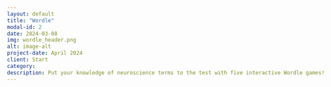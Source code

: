 ```yaml
---
layout: default
title: "Wordle"
modal-id: 2
date: 2024-03-08
img: wordle_header.png
alt: image-alt
project-date: April 2024
client: Start 
category: 
description: Put your knowledge of neuroscience terms to the test with five interactive Wordle games!
---
```


<!DOCTYPE html>
<html lang="en">
<head>
    <meta charset="UTF-8">
    <meta name="viewport" content="width=device-width, initial-scale=1.0">
    <title>Interactive iFrame Buttons</title>
    <style>
        body {
            font-family: -apple-system, BlinkMacSystemFont, "Segoe UI", Roboto, Helvetica, Arial, sans-serif;
            max-width: 800px;
            margin: 0 auto;
            padding: 20px;
            line-height: 1.6;
        }
        
        .button-container {
            display: flex;
            flex-wrap: wrap;
            gap: 10px;
            margin-bottom: 20px;
        }
        
        button {
            padding: 10px 15px;
            background-color: #0366d6;
            color: white;
            border: none;
            border-radius: 4px;
            cursor: pointer;
            font-size: 16px;
            transition: background-color 0.3s;
        }
        
        button:hover {
            background-color: #024ea2;
        }
        
        button.active {
            background-color: #024ea2;
            box-shadow: 0 0 0 2px rgba(3, 102, 214, 0.3);
        }
        
        .iframe-container {
            position: relative;
            width: 100%;
            height: 500px;
            border: 1px solid #e1e4e8;
            border-radius: 6px;
            overflow: hidden;
            display: none;
        }
        
        iframe {
            width: 100%;
            height: 100%;
            border: none;
        }
    </style>
</head>
<body>
    
    <div class="button-container">
        <button onclick="showIframe('iframe1')">1</button>
        <button onclick="showIframe('iframe2')">2</button>
        <button onclick="showIframe('iframe3')">3</button>
        <button onclick="showIframe('iframe4')">4</button>
        <button onclick="showIframe('iframe5')">5</button>
    </div>
    
    <div id="iframe1" class="iframe-container">
       <iframe src="https://mywordle.strivemath.com/?word=ebjxwe" width="100%" height="600px" style="border: none;"></iframe>
    </div>
    
    <div id="iframe2" class="iframe-container">
    <iframe src="https://mywordle.strivemath.com/?word=yciwtgwz" width="100%" height="600px" style="border: none;"></iframe>
    </div>
    
    <div id="iframe3" class="iframe-container">
    <iframe src="https://mywordle.strivemath.com/?word=xojdw" width="100%" height="600px" style="border: none;"></iframe>
    </div>
    
    <div id="iframe4" class="iframe-container">
    <iframe src="https://mywordle.strivemath.com/?word=xfrly" width="100%" height="600px" style="border: none;"></iframe>
    </div>
    
    <div id="iframe5" class="iframe-container">
    <iframe src="https://mywordle.strivemath.com/?word=pvzqv" width="100%" height="600px" style="border: none;"></iframe>
    </div>
    
    <script>
        function showIframe(iframeId) {
            // Hide all iframe containers
            const containers = document.querySelectorAll('.iframe-container');
            containers.forEach(container => {
                container.style.display = 'none';
            });
            
            // Remove active class from all buttons
            const buttons = document.querySelectorAll('button');
            buttons.forEach(button => {
                button.classList.remove('active');
            });
            
            // Show the selected iframe container
            const selectedContainer = document.getElementById(iframeId);
            if (selectedContainer) {
                selectedContainer.style.display = 'block';
            }
            
            // Add active class to clicked button
            const clickedButton = event.currentTarget;
            clickedButton.classList.add('active');
        }
    </script>
</body>
</html>
